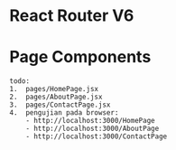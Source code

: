 # React Router V6

# Page Components

    todo:
    1.  pages/HomePage.jsx
    2.  pages/AboutPage.jsx
    3.  pages/ContactPage.jsx
    4.  pengujian pada browser:
        - http://localhost:3000/HomePage
        - http://localhost:3000/AboutPage
        - http://localhost:3000/ContactPage
